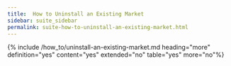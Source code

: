 ```yaml
---
title:  How to Uninstall an Existing Market
sidebar: suite_sidebar
permalink: suite-how-to-uninstall-an-existing-market.html
---
```


{% include /how_to/uninstall-an-existing-market.md heading="more" definition="yes" content="yes" extended="no" table="yes" more="no"%}
